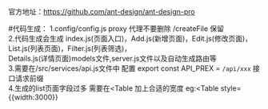 官方地址：https://github.com/ant-design/ant-design-pro

#代码生成：
    1.config/config.js  proxy 代理不要删除 /createFile 保留  
    2.代码生成会生成 index.js(页面入口)，Add.js(新增页面)，Edit.js(修改页面)，List.js(列表页面)，Filter.js(列表筛选)，  
    Details.js(详情页面)models文件,server.js文件以及自动生成路由等  
    3.需要在/src/services/api.js文件中 配置 export const API_PREX = `/api/xxx` 接口请求前缀   
    4.生成的list页面字段过多 需要在<Table  加上合适的宽度 eg:<Table style={{width:3000}}  
    

